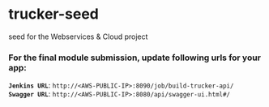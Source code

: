 # trucker-seed
seed for the Webservices & Cloud project

### For the final module submission, update following urls for your app:
**`Jenkins URL`**: `http://<AWS-PUBLIC-IP>:8090/job/build-trucker-api/`    
**`Swagger URL`**: `http://<AWS-PUBLIC-IP>:8080/api/swagger-ui.html#/`